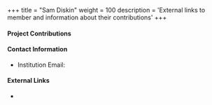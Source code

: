 +++
title = "Sam Diskin"
weight = 100
description = 'External links to member and information about their contributions'
+++

#### Project Contributions


#### Contact Information
- Institution Email: 
  
#### External Links
- 